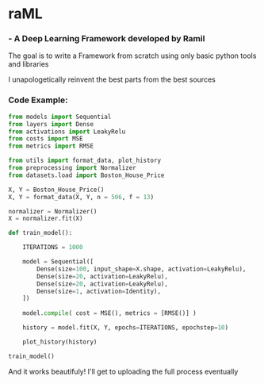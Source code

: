 
# raML 
### - A Deep Learning Framework developed by Ramil

The goal is to write a Framework from scratch using only basic python tools and libraries

I unapologetically reinvent the best parts from the best sources


### Code Example:

```python
from models import Sequential
from layers import Dense
from activations import LeakyRelu
from costs import MSE
from metrics import RMSE

from utils import format_data, plot_history
from preprocessing import Normalizer
from datasets.load import Boston_House_Price 

X, Y = Boston_House_Price()
X, Y = format_data(X, Y, n = 506, f = 13)

normalizer = Normalizer()
X = normalizer.fit(X)

def train_model():

    ITERATIONS = 1000

    model = Sequential([
        Dense(size=100, input_shape=X.shape, activation=LeakyRelu),
        Dense(size=20, activation=LeakyRelu),
        Dense(size=20, activation=LeakyRelu),
        Dense(size=1, activation=Identity),
    ])
    
    model.compile( cost = MSE(), metrics = [RMSE()] )

    history = model.fit(X, Y, epochs=ITERATIONS, epochstep=10)

    plot_history(history)

train_model()
```

And it works beautifuly! I'll get to uploading the full process eventually
